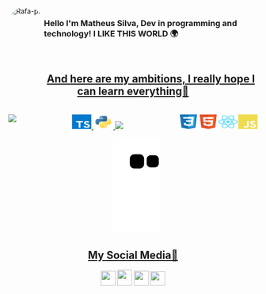 
<br><img align="left" alt="Rafa-pic" height="150" style="border-radius:50px;" src="https://media.discordapp.net/attachments/678688322549448793/960403880062107659/862ce2907b6220ff9614cff0673a6791.png?width=676&height=676"/>
 
### Hello I'm Matheus Silva, Dev in programming and technology! I LIKE THIS WORLD 🌍

<div align="center">
  <a href="https://github.com/MonoRuby"></br>

## And here are my ambitions, I really hope I can learn everything🗽
<div style="display: inline_block">

  <div style="display: inline_block"><br> 

</div>  


  <img align="left" height="80em" src="https://github-readme-stats.vercel.app/api/top-langs/?username=MonoRuby&layout=compact&langs_count=7&theme=dracula">


  <img align="right" alt="Rafa-Js" height="30" width="40" src="https://raw.githubusercontent.com/devicons/devicon/master/icons/javascript/javascript-plain.svg">
  

  <img align="rigth" alt="Rafa-Ts" height="30" width="40" src="https://raw.githubusercontent.com/devicons/devicon/master/icons/typescript/typescript-plain.svg">


  <img align="right" alt="Rafa-React" height="30" width="40" src="https://raw.githubusercontent.com/devicons/devicon/master/icons/react/react-original.svg">


  <img align="right" alt="Rafa-HTML" height="30" width="40" src="https://raw.githubusercontent.com/devicons/devicon/master/icons/html5/html5-original.svg">


  <img align="right" alt="Rafa-CSS" height="30" width="40" src="https://raw.githubusercontent.com/devicons/devicon/master/icons/css3/css3-original.svg">


  <img align="rigth" alt="Rafa-Python" height="30" width="40" src="https://raw.githubusercontent.com/devicons/devicon/master/icons/python/python-original.svg">


  <img height="180em" src="https://github-readme-stats.vercel.app/api?username=MonoRuby&show_icons=true&theme=dracula&include_all_commits=true&count_private=true">

 ![Snake animation](https://github.com/rafaballerini/rafaballerini/blob/output/github-contribution-grid-snake.svg)

 <h2 style="text-align: center;">My Social Media🧭 </h2>

<div style="display: inline_block">
  <a href="https://youtube.com/c/ENORMITYHACKING706" target="_blank"><img height="30px" width="30px" src="https://cdn-icons-png.flaticon.com/512/1384/1384060.png" target="_blank"></a><b>
  <a href="https://www.instagram.com/mithril_mbl" target="_blank"><img height="32px" width="30px" src="https://cdn-icons-png.flaticon.com/512/1384/1384063.png" target="_blank"></a>
  <a href = "Matheussilva706@hotmail.com"><img height="30px" width="30px" src="https://cdn-icons-png.flaticon.com/512/732/732223.png" target="_blank"></a>
  <a href="https://www.linkedin.com/in/matheus-silva-260451187" target="_blank"><img height="29px" width="30px" src="https://cdn-icons.flaticon.com/png/512/3536/premium/3536505.png?token=exp=1649056233~hmac=bcd85be193d9bec30086cfcf55ee98ae" target="_blank"></a> 
<div>
